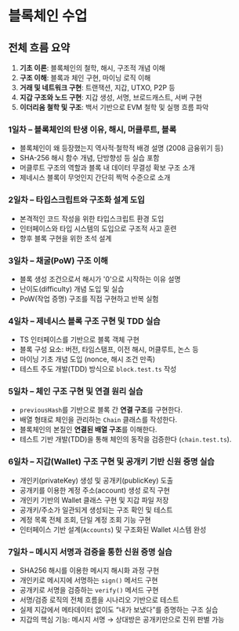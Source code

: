 # 블록체인 수업

## 전체 흐름 요약

1. **기초 이론**: 블록체인의 철학, 해시, 구조적 개념 이해
2. **구조 이해**: 블록과 체인 구현, 마이닝 로직 이해
3. **거래 및 네트워크 구현**: 트랜잭션, 지갑, UTXO, P2P 등
4. **지갑 구조와 노드 구현**: 지갑 생성, 서명, 브로드캐스트, 서버 구현
5. **이더리움 철학 및 구조**: 백서 기반으로 EVM 철학 및 실행 흐름 파악

### 1일차 – 블록체인의 탄생 이유, 해시, 머클루트, 블록

- 블록체인이 왜 등장했는지 역사적·철학적 배경 설명 (2008 금융위기 등)
- SHA-256 해시 함수 개념, 단방향성 등 실습 포함
- 머클루트 구조의 역할과 블록 내 데이터 무결성 확보 구조 소개
- 제네시스 블록이 무엇인지 간단히 찍먹 수준으로 소개

### 2일차 – 타입스크립트와 구조화 설계 도입

- 본격적인 코드 작성을 위한 타입스크립트 환경 도입
- 인터페이스와 타입 시스템의 도입으로 구조적 사고 훈련
- 향후 블록 구현을 위한 초석 설계

### 3일차 – 채굴(PoW) 구조 이해

- 블록 생성 조건으로서 해시가 '0'으로 시작하는 이유 설명
- 난이도(difficulty) 개념 도입 및 실습
- PoW(작업 증명) 구조를 직접 구현하고 반복 실험

### 4일차 – 제네시스 블록 구조 구현 및 TDD 실습

- TS 인터페이스를 기반으로 블록 객체 구현
- 블록 구성 요소: 버전, 타임스탬프, 이전 해시, 머클루트, 논스 등
- 마이닝 기초 개념 도입 (nonce, 해시 조건 만족)
- 테스트 주도 개발(TDD) 방식으로 `block.test.ts` 작성

### 5일차 – 체인 구조 구현 및 연결 원리 실습

- `previousHash`를 기반으로 블록 간 **연결 구조**를 구현한다.
- 배열 형태로 체인을 관리하는 `Chain` 클래스를 작성한다.
- 블록체인의 본질인 **연결된 배열 구조**를 이해한다.
- 테스트 기반 개발(TDD)을 통해 체인의 동작을 검증한다 (`chain.test.ts`).

### 6일차 – 지갑(Wallet) 구조 구현 및 공개키 기반 신원 증명 실습

- 개인키(privateKey) 생성 및 공개키(publicKey) 도출
- 공개키를 이용한 계정 주소(account) 생성 로직 구현
- 개인키 기반의 Wallet 클래스 구현 및 지갑 파일 저장
- 공개키/주소가 일관되게 생성되는 구조 확인 및 테스트
- 계정 목록 전체 조회, 단일 계정 조회 기능 구현
- 인터페이스 기반 설계(`Accounts`) 및 구조화된 Wallet 시스템 완성

### 7일차 – 메시지 서명과 검증을 통한 신원 증명 실습

- SHA256 해시를 이용한 메시지 해시화 과정 구현
- 개인키로 메시지에 서명하는 `sign()` 메서드 구현
- 공개키로 서명을 검증하는 `verify()` 메서드 구현
- 서명/검증 로직의 전체 흐름을 시나리오 기반으로 테스트
- 실제 지갑에서 메타데이터 없이도 “내가 보냈다”를 증명하는 구조 실습
- 지갑의 핵심 기능: 메시지 서명 → 상대방은 공개키만으로 진위 판별 가능
